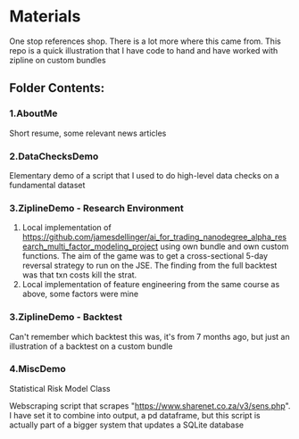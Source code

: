 # Materials
One stop references shop. There is a lot more where this came from. This repo is a quick illustration that I have code to hand and have worked with zipline on custom bundles

## Folder Contents:

### 1.AboutMe
Short resume, some relevant news articles

### 2.DataChecksDemo
Elementary demo of a script that I used to do high-level data checks on a fundamental dataset

### 3.ZiplineDemo - Research Environment
 1. Local implementation of https://github.com/jamesdellinger/ai_for_trading_nanodegree_alpha_research_multi_factor_modeling_project using own bundle and own custom functions. The aim of the game was to get a cross-sectional 5-day reversal strategy to run on the JSE. The finding from the full backtest was that txn costs kill the strat.
 2. Local implementation of feature engineering from the same course as above, some factors were mine

### 3.ZiplineDemo - Backtest
 Can't remember which backtest this was, it's from 7 months ago, but just an illustration of a backtest on a custom bundle

### 4.MiscDemo
Statistical Risk Model Class

Webscraping script that scrapes "https://www.sharenet.co.za/v3/sens.php". I have set it to combine into output, a pd dataframe, but this script is actually part of a bigger system that updates a SQLite database